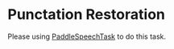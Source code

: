# Punctation Restoration

Please using [PaddleSpeechTask](https://github.com/745165806/PaddleSpeechTask) to do this task.
